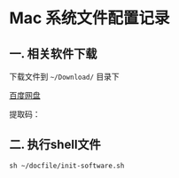 # Mac 系统文件配置记录

## 一. 相关软件下载
下载文件到 `~/Download/` 目录下

[百度网盘]()

提取码：

## 二. 执行shell文件

```shell
sh ~/docfile/init-software.sh
```
